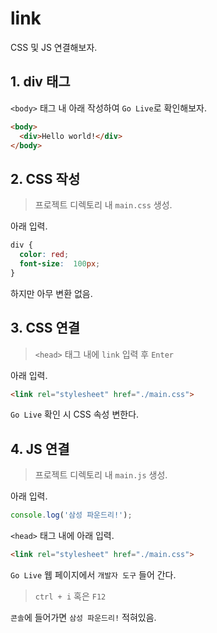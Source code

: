 # link
CSS 및 JS 연결해보자.

## 1. div 태그
`<body>` 태그 내 아래 작성하여 `Go Live`로 확인해보자.
```html
<body>
  <div>Hello world!</div>
</body>
```

## 2. CSS 작성
> 프로젝트 디렉토리 내 `main.css` 생성.

아래 입력.
```css
div {
  color: red;
  font-size:  100px;
}
```
하지만 아무 변환 없음.

## 3. CSS 연결
> `<head>` 태그 내에 `link` 입력 후 `Enter`

아래 입력.
```html
<link rel="stylesheet" href="./main.css">
```
`Go Live` 확인 시 CSS 속성 변한다.

## 4. JS 연결
> 프로젝트 디렉토리 내 `main.js` 생성.

아래 입력.
```javascript
console.log('삼성 파운드리!');
```

`<head>` 태그 내에 아래 입력.
```html
<link rel="stylesheet" href="./main.css">
```

`Go Live` 웹 페이지에서 `개발자 도구` 들어 간다.

> `ctrl + i` 혹은 `F12`

`콘솔`에 들어가면 `삼성 파운드리!` 적혀있음.
